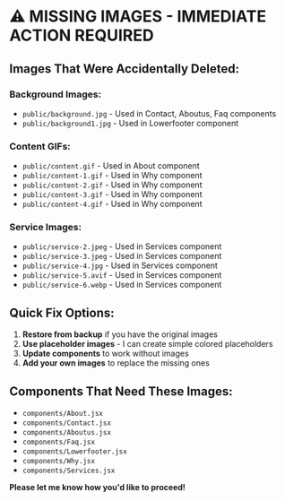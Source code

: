 # ⚠️ MISSING IMAGES - IMMEDIATE ACTION REQUIRED

## Images That Were Accidentally Deleted:

### **Background Images:**
- `public/background.jpg` - Used in Contact, Aboutus, Faq components
- `public/background1.jpg` - Used in Lowerfooter component

### **Content GIFs:**
- `public/content.gif` - Used in About component  
- `public/content-1.gif` - Used in Why component
- `public/content-2.gif` - Used in Why component
- `public/content-3.gif` - Used in Why component
- `public/content-4.gif` - Used in Why component

### **Service Images:**
- `public/service-2.jpeg` - Used in Services component
- `public/service-3.jpeg` - Used in Services component
- `public/service-4.jpg` - Used in Services component
- `public/service-5.avif` - Used in Services component
- `public/service-6.webp` - Used in Services component

## **Quick Fix Options:**

1. **Restore from backup** if you have the original images
2. **Use placeholder images** - I can create simple colored placeholders
3. **Update components** to work without images
4. **Add your own images** to replace the missing ones

## **Components That Need These Images:**
- `components/About.jsx`
- `components/Contact.jsx` 
- `components/Aboutus.jsx`
- `components/Faq.jsx`
- `components/Lowerfooter.jsx`
- `components/Why.jsx`
- `components/Services.jsx`

**Please let me know how you'd like to proceed!**